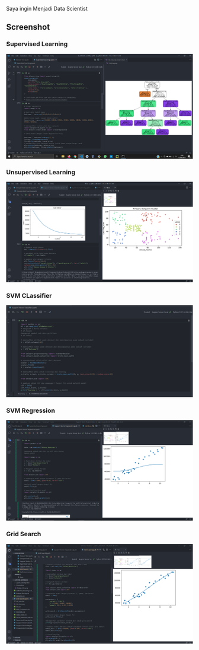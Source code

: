 Saya ingin Menjadi Data Scientist

## Screenshot

### Supervised Learning

![](Screenshot/Belajar_ML.png)

### Unsupervised Learning

![](Screenshot/Unsupervised.png)

### SVM CLassifier

![](Screenshot/SVMClassifier.png)

### SVM Regression

![](Screenshot/SVMRegression.png)

### Grid Search

![](Screenshot/GridSearch.png)
